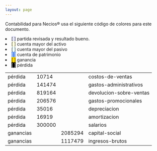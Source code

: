 ```yaml
--- 
layout: page
--- 
```


Contabilidad para Necios® usa el siguiente código de colores para este documento.
<li><span style='background-color: lavender'>[    ]</span> partida revisada y resultado bueno. </li>
<li><span style='background-color: lightyellow'>[    ]</span> cuenta mayor del activo </li>
<li><span style='background-color: azure'>[    ]</span> cuenta mayor del pasivo </li>
<li><span style='color: white; background-color: cornflowerblue'>[    ]</span> cuenta de patrimonio </li>
<li><span style='background-color: gold'>[    ]</span> ganancia </li>
<li><span style='color: white; background-color: black'>[    ]</span> pérdida </li>
<table><tbody>
<tr><td>pérdida</td><td>10714</td><td></td><td>costos-de-ventas</td></tr>
<tr><td>pérdida</td><td>141474</td><td></td><td>gastos-administrativos</td></tr>
<tr><td>pérdida</td><td>819164</td><td></td><td>devolucion-sobre-ventas</td></tr>
<tr><td>pérdida</td><td>206576</td><td></td><td>gastos-promocionales</td></tr>
<tr><td>pérdida</td><td>35016</td><td></td><td>depreciacion</td></tr>
<tr><td>pérdida</td><td>16919</td><td></td><td>amortizacion</td></tr>
<tr><td>pérdida</td><td>300000</td><td></td><td>salarios</td></tr>
<tr><td> ganancias </td><td> </td><td>2085294</td><td>capital-social</td></tr>
<tr><td> ganancias </td><td> </td><td>1117479</td><td>ingresos-brutos</td></tr>
<table><tbody>
